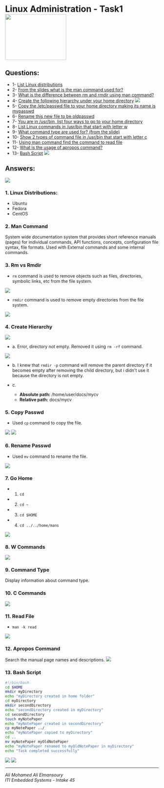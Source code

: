 # Linux Administration - Task1 <img src="linux_logo.png" width="200" height="150" align="center">

## Questions:
* 1- [List Linux distributions](#1-linux-distributions)
* 2- [From the slides what is the man command used for?](#2-man-command)
* 3- [What is the difference between rm and rmdir using man command?](#3-rm-vs-rmdir)
* 4- [Create the following hierarchy under your home directory](#4-create-hierarchy) <img src="q4.png">
* 5- [Copy the /etc/passwd file to your home directory making its name is mypasswd](#5-copy-passwd)
* 6- [Rename this new file to be oldpasswd](#6-rename-passwd)
* 7- [You are in /usr/bin, list four ways to go to your home directory](#7-go-home)
* 8- [List Linux commands in /usr/bin that start with letter w](#8-w-commands)
* 9- [What command type are used for? (from the slide)](#9-command-type)
* 10- [Show 2 types of command file in /usr/bin that start with letter c](#10-c-commands)
* 11- [Using man command find the command to read file](#11-read-file)
* 12- [What is the usage of apropos command?](#12-apropos-command)
* 13- [Bash Script](#13-bash-script) <img src="bash.png">

## Answers:

<img src="new_branch.png">

### 1. Linux Distributions:
* Ubuntu
* Fedora
* CentOS

### 2. Man Command
System wide documentation system that provides short reference manuals (pages) for individual commands, API functions, concepts, configuration file syntax, file formats. Used with External commands and some internal commands.

### 3. Rm vs Rmdir
* `rm` command is used to remove objects such as files, directories, symbolic links, etc from the file system.
<img src="man_rm.png">

* `rmdir` command is used to remove empty directories from the file system.
<img src="man_rmdir.png">

### 4. Create Hierarchy
<img src="q4_ans_pt1.png">

* a. Error, directory not empty.
Removed it using `rm -rf` command.
<img src="q4_ans_a.png">

* b. I knew that `rmdir -p` command will remove the parent directory if it becomes empty after removing the child directory, but i didn't use it because the directory is not empty.

* c. 
    * **Absolute path:** /home/user/docs/mycv
    * **Relative path:** docs/mycv

### 5. Copy Passwd
* Used `cp` command to copy the file.
<img src="q5_ans_pt1.png">
<img src="q5_ans_pt2.png">

### 6. Rename Passwd
* Used `mv` command to rename the file.
<img src="q6_ans.png">

### 7. Go Home
* 1. `cd`
* 2. `cd ~`
* 3. `cd $HOME`
* 4. `cd ../../home/mans`
<img src="q7_ans.png">

### 8. W Commands
<img src="q8_ans.png">

### 9. Command Type
Display information about command type.

### 10. C Commands
<img src="q10_ans.png">

### 11. Read File
* `man -k read` 
<img src="q11_ans.png">

### 12. Apropos Command
Search the manual page names and descriptions.
<img src="q12_ans.png">

### 13. Bash Script
```bash
#!/bin/bash
cd $HOME
mkdir myDirectory
echo "myDirectory created in home folder"
cd myDirectory
mkdir secondDirectory
echo "secondDirectory created in myDirectory"
cd secondDirectory
touch myNotePaper
echo "myNotePaper created in secondDirectory"
cp myNotePaper ../
echo "myNotePaper copied to myDirectory"
cd ..
mv myNotePaper myOldNotePaper
echo "myNotePaper renamed to myOldNotePaper in myDirectory"
echo "Task completed successfully"
```
<img src="q13_ans.png">
<img src="q13_ans_2.png">

---

*Ali Mohamed Ali Elmansoury<br>
ITI Embedded Systems - Intake 45*
